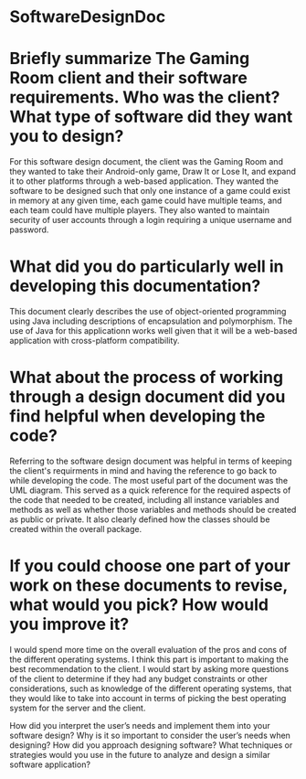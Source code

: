 # SoftwareDesignDoc

# Briefly summarize The Gaming Room client and their software requirements. Who was the client? What type of software did they want you to design?
For this software design document, the client was the Gaming Room and they wanted to take their Android-only game, Draw It or Lose It, and expand it to other platforms through a web-based application.  They wanted the software to be designed such that only one instance of a game could exist in memory at any given time, each game could have multiple teams, and each team could have multiple players.  They also wanted to maintain security of user accounts through a login requiring a unique username and password.


# What did you do particularly well in developing this documentation?
This document clearly describes the use of object-oriented programming using Java including descriptions of encapsulation and polymorphism.  The use of Java for this applicationn works well given that it will be a web-based application with cross-platform compatibility.

# What about the process of working through a design document did you find helpful when developing the code?
Referring to the software design document was helpful in terms of keeping the client's requirments in mind and having the reference to go back to while developing the code.  The most useful part of the document was the UML diagram.  This served as a quick reference for the required aspects of the code that needed to be created, including all instance variables and methods as well as whether those variables and methods should be created as public or private.  It also clearly defined how the classes should be created within the overall package.

# If you could choose one part of your work on these documents to revise, what would you pick? How would you improve it?
I would spend more time on the overall evaluation of the pros and cons of the different operating systems.  I think this part is important to making the best recommendation to the client.  I would start by asking more questions of the client to determine if they had any budget constraints or other considerations, such as knowledge of the different operating systems, that they would like to take into account in terms of picking the best operating system for the server and the client.

How did you interpret the user’s needs and implement them into your software design? Why is it so important to consider the user’s needs when designing?
How did you approach designing software? What techniques or strategies would you use in the future to analyze and design a similar software application?
